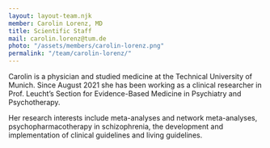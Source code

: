 ```yaml
---
layout: layout-team.njk
member: Carolin Lorenz, MD
title: Scientific Staff
mail: carolin.lorenz@tum.de
photo: "/assets/members/carolin-lorenz.png"
permalink: "/team/carolin-lorenz/"
---
```


Carolin is a physician and studied medicine at the Technical University of Munich. Since August 2021 she has been working as a clinical researcher in Prof. Leucht’s Section for Evidence-Based Medicine in Psychiatry and Psychotherapy.

Her research interests include meta-analyses and network meta-analyses, psychopharmacotherapy in schizophrenia, the development and implementation of clinical guidelines and living guidelines.

<br>
